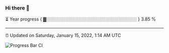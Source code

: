 ### Hi there 👋

⏳ Year progress { ▓░░░░░░░░░░░░░░░░░░░░░░░░░░░░░ } 3.85 %

---

⏰ Updated on Saturday, January 15, 2022, 1:14 AM UTC

![Progress Bar CI](https://github.com/arthurbuhl/arthurbuhl/workflows/Progress%20Bar%20CI/badge.svg)
